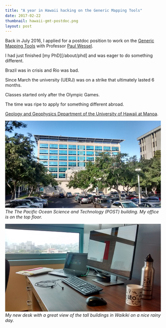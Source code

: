 ```yaml
---
title: "A year in Hawaii hacking on the Generic Mapping Tools"
date: 2017-02-22
thumbnail: hawaii-gmt-postdoc.png
layout: post
---
```


Back in July 2016, I applied for a postdoc position to work on the
[Generic Mapping Tools](http://gmt.soest.hawaii.edu/) with
Professor [Paul Wessel](http://www.soest.hawaii.edu/wessel/).

I had just finished [my PhD][/about/phd] and was eager to do something
different.

Brazil was in crisis and Rio was bad.

Since March the university (UERJ) was on a strike that ultimately lasted 6
months.

Classes started only after the Olympic Games.

The time was ripe to apply for something different abroad.


[Geology and Geophysics Department of the University of Hawaii at
Manoa](http://www.soest.hawaii.edu/GG/index.html).


![](/images/post-building-university-hawaii.jpg)
*The The Pacific Ocean Science and Technology (POST) building. My office is on
the top floor.*


![](/images/university-office-view-hawaii.jpg)
*My new desk with a great view of the tall buildings in Waikiki on a nice rainy
day.*

